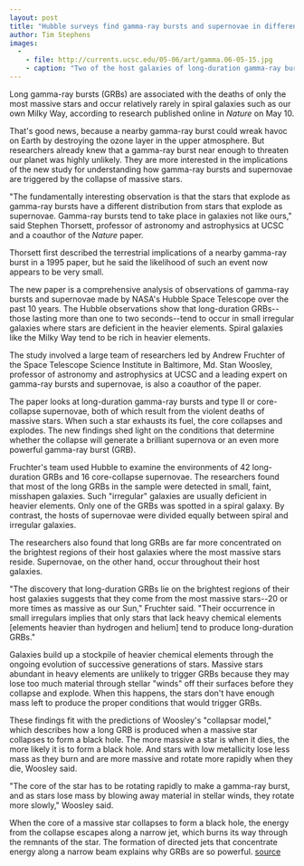 ```yaml
---
layout: post
title: "Hubble surveys find gamma-ray bursts and supernovae in different environments"
author: Tim Stephens
images:
  -
    - file: http://currents.ucsc.edu/05-06/art/gamma.06-05-15.jpg
    - caption: "Two of the host galaxies of long-duration gamma-ray bursts observed by NASA's Hubble Space Telescope. The green crosshairs pinpoint the location where the gamma-ray bursts occurred. Most of the long gamma-ray bursts in the study occurred in the brightest regions of irregular galaxies where the most massive stars are forming.Photo: NASA, ESA, Andrew Fruchter (STScI), and the GRB Optical Studies with HST (GOSH) collaboration"
---
```


Long gamma-ray bursts (GRBs) are associated with the deaths of only the most massive stars and occur relatively rarely in spiral galaxies such as our own Milky Way, according to research published online in _Nature_ on May 10.

That's good news, because a nearby gamma-ray burst could wreak havoc on Earth by destroying the ozone layer in the upper atmosphere. But researchers already knew that a gamma-ray burst near enough to threaten our planet was highly unlikely. They are more interested in the implications of the new study for understanding how gamma-ray bursts and supernovae are triggered by the collapse of massive stars.

"The fundamentally interesting observation is that the stars that explode as gamma-ray bursts have a different distribution from stars that explode as supernovae. Gamma-ray bursts tend to take place in galaxies not like ours," said Stephen Thorsett, professor of astronomy and astrophysics at UCSC and a coauthor of the _Nature_ paper.

Thorsett first described the terrestrial implications of a nearby gamma-ray burst in a 1995 paper, but he said the likelihood of such an event now appears to be very small.

The new paper is a comprehensive analysis of observations of gamma-ray bursts and supernovae made by NASA's Hubble Space Telescope over the past 10 years. The Hubble observations show that long-duration GRBs--those lasting more than one to two seconds--tend to occur in small irregular galaxies where stars are deficient in the heavier elements. Spiral galaxies like the Milky Way tend to be rich in heavier elements.

The study involved a large team of researchers led by Andrew Fruchter of the Space Telescope Science Institute in Baltimore, Md. Stan Woosley, professor of astronomy and astrophysics at UCSC and a leading expert on gamma-ray bursts and supernovae, is also a coauthor of the paper.

The paper looks at long-duration gamma-ray bursts and type II or core-collapse supernovae, both of which result from the violent deaths of massive stars. When such a star exhausts its fuel, the core collapses and explodes. The new findings shed light on the conditions that determine whether the collapse will generate a brilliant supernova or an even more powerful gamma-ray burst (GRB).

Fruchter's team used Hubble to examine the environments of 42 long-duration GRBs and 16 core-collapse supernovae. The researchers found that most of the long GRBs in the sample were detected in small, faint, misshapen galaxies. Such "irregular" galaxies are usually deficient in heavier elements. Only one of the GRBs was spotted in a spiral galaxy. By contrast, the hosts of supernovae were divided equally between spiral and irregular galaxies.

The researchers also found that long GRBs are far more concentrated on the brightest regions of their host galaxies where the most massive stars reside. Supernovae, on the other hand, occur throughout their host galaxies.

"The discovery that long-duration GRBs lie on the brightest regions of their host galaxies suggests that they come from the most massive stars--20 or more times as massive as our Sun," Fruchter said. "Their occurrence in small irregulars implies that only stars that lack heavy chemical elements [elements heavier than hydrogen and helium] tend to produce long-duration GRBs."

Galaxies build up a stockpile of heavier chemical elements through the ongoing evolution of successive generations of stars. Massive stars abundant in heavy elements are unlikely to trigger GRBs because they may lose too much material through stellar "winds" off their surfaces before they collapse and explode. When this happens, the stars don't have enough mass left to produce the proper conditions that would trigger GRBs.

These findings fit with the predictions of Woosley's "collapsar model," which describes how a long GRB is produced when a massive star collapses to form a black hole. The more massive a star is when it dies, the more likely it is to form a black hole. And stars with low metallicity lose less mass as they burn and are more massive and rotate more rapidly when they die, Woosley said.

"The core of the star has to be rotating rapidly to make a gamma-ray burst, and as stars lose mass by blowing away material in stellar winds, they rotate more slowly," Woosley said.

When the core of a massive star collapses to form a black hole, the energy from the collapse escapes along a narrow jet, which burns its way through the remnants of the star. The formation of directed jets that concentrate energy along a narrow beam explains why GRBs are so powerful.
[source](http://www1.ucsc.edu/currents/05-06/05-15/bursts.asp "Permalink to bursts")
